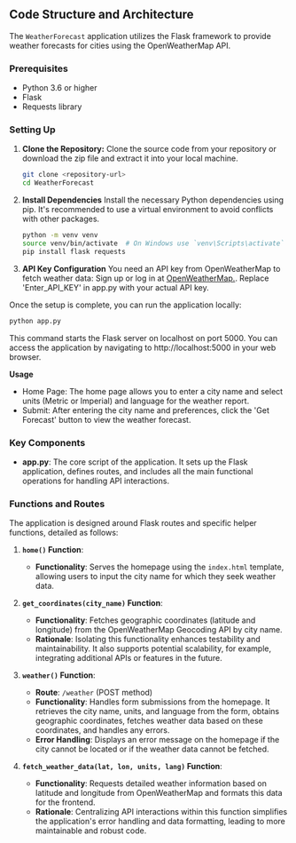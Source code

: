 ## Code Structure and Architecture

The `WeatherForecast` application utilizes the Flask framework to provide weather forecasts for cities using the OpenWeatherMap API. 

### Prerequisites

- Python 3.6 or higher
- Flask
- Requests library

### Setting Up

1. **Clone the Repository:**
   Clone the source code from your repository or download the zip file and extract it into your local machine.

   ```bash
   git clone <repository-url>
   cd WeatherForecast
   
2. **Install Dependencies**
Install the necessary Python dependencies using pip. It's recommended to use a virtual environment to avoid conflicts with other packages.

   ```bash
   python -m venv venv
   source venv/bin/activate  # On Windows use `venv\Scripts\activate`
   pip install flask requests

4. **API Key Configuration**
You need an API key from OpenWeatherMap to fetch weather data: Sign up or log in at [OpenWeatherMap.](https://openweathermap.org/).
Replace 'Enter_API_KEY' in app.py with your actual API key.

Once the setup is complete, you can run the application locally:

   ```bash
   python app.py
   ```

This command starts the Flask server on localhost on port 5000. You can access the application by navigating to http://localhost:5000 in your web browser.

**Usage**
- Home Page: The home page allows you to enter a city name and select units (Metric or Imperial) and language for the weather report.
- Submit: After entering the city name and preferences, click the 'Get Forecast' button to view the weather forecast.

### Key Components

- **app.py**: The core script of the application. It sets up the Flask application, defines routes, and includes all the main functional operations for handling API interactions.

### Functions and Routes

The application is designed around Flask routes and specific helper functions, detailed as follows:

1. **`home()` Function**:
   - **Functionality**: Serves the homepage using the `index.html` template, allowing users to input the city name for which they seek weather data.

2. **`get_coordinates(city_name)` Function**:
   - **Functionality**: Fetches geographic coordinates (latitude and longitude) from the OpenWeatherMap Geocoding API by city name.
   - **Rationale**: Isolating this functionality enhances testability and maintainability. It also supports potential scalability, for example, integrating additional APIs or features in the future.

3. **`weather()` Function**:
   - **Route**: `/weather` (POST method)
   - **Functionality**: Handles form submissions from the homepage. It retrieves the city name, units, and language from the form, obtains geographic coordinates, fetches weather data based on these coordinates, and handles any errors.
   - **Error Handling**: Displays an error message on the homepage if the city cannot be located or if the weather data cannot be fetched.

4. **`fetch_weather_data(lat, lon, units, lang)` Function**:
   - **Functionality**: Requests detailed weather information based on latitude and longitude from OpenWeatherMap and formats this data for the frontend.
   - **Rationale**: Centralizing API interactions within this function simplifies the application's error handling and data formatting, leading to more maintainable and robust code.